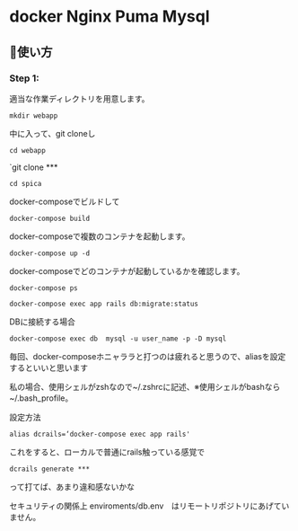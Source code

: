 # docker Nginx Puma Mysql
## :memo:使い方

### Step 1: 

適当な作業ディレクトリを用意します。

`mkdir webapp`

中に入って、git cloneし

`cd webapp`

`git clone ***

`cd spica`

docker-composeでビルドして

`docker-compose build`

docker-composeで複数のコンテナを起動します。

`docker-compose up -d`

docker-composeでどのコンテナが起動しているかを確認します。

`docker-compose ps `

`docker-compose exec app rails db:migrate:status`

DBに接続する場合

`docker-compose exec db  mysql -u user_name -p -D mysql`

毎回、docker-composeホニャララと打つのは疲れると思うので、aliasを設定するといいと思います


私の場合、使用シェルがzshなので~/.zshrcに記述、※使用シェルがbashなら~/.bash_profile。

設定方法

`alias dcrails=‘docker-compose exec app rails'`

これをすると、ローカルで普通にrails触っている感覚で

`dcrails generate *** `

って打てば、あまり違和感ないかな

セキュリティの関係上 enviroments/db.env　はリモートリポジトリにあげていません。
